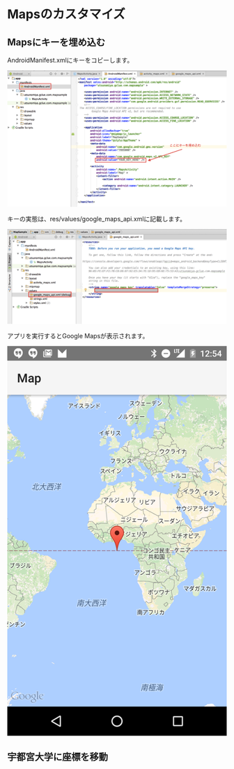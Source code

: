 # Mapsのカスタマイズ

## Mapsにキーを埋め込む

AndroidManifest.xmlにキーをコピーします。

![map0301](img-map03/map0301.png)


キーの実態は、res/values/google_maps_api.xmlに記載します。

![map0302](img-map03/map0302.png)

アプリを実行するとGoogle Mapsが表示されます。

![map0301](img-map03/map0303.png)

## 宇都宮大学に座標を移動

